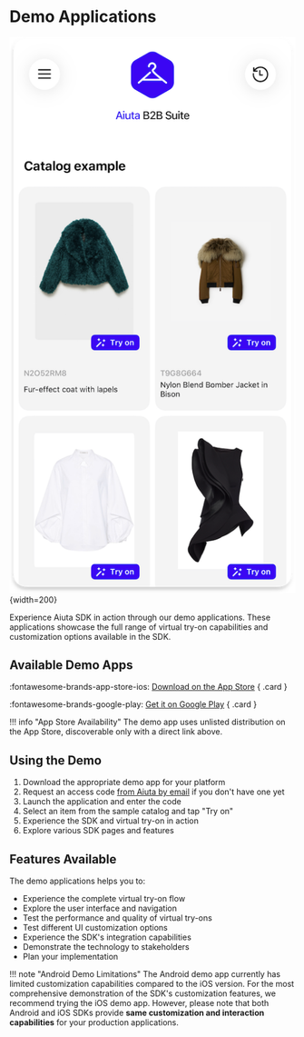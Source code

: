 # Demo Applications

![Demo App](../media/demo-app.png){width=200}

Experience Aiuta SDK in action through our demo applications. These applications showcase the full range of virtual try-on capabilities and customization options available in the SDK.

## Available Demo Apps

<div class="grid cards" markdown>

:fontawesome-brands-app-store-ios: [Download on the App Store](https://apps.apple.com/app/id6477541220)
{ .card }

:fontawesome-brands-google-play: [Get it on Google Play](https://play.google.com/store/apps/details?id=com.aiuta.fashionsdk.demo&hl=en)
{ .card }

</div>

!!! info "App Store Availability"
    The demo app uses unlisted distribution on the App Store, discoverable only with a direct link above.


## Using the Demo

1. Download the appropriate demo app for your platform
2. Request an access code [from Aiuta by email](mailto:Partnership@aiuta.com) if you don't have one yet
3. Launch the application and enter the code
4. Select an item from the sample catalog and tap "Try on" 
5. Experience the SDK and virtual try-on in action
6. Explore various SDK pages and features


## Features Available

The demo applications helps you to:

- Experience the complete virtual try-on flow
- Explore the user interface and navigation
- Test the performance and quality of virtual try-ons
- Test different UI customization options
- Experience the SDK's integration capabilities
- Demonstrate the technology to stakeholders
- Plan your implementation

!!! note "Android Demo Limitations"
    The Android demo app currently has limited customization capabilities compared to the iOS version. For the most comprehensive demonstration of the SDK's customization features, we recommend trying the iOS demo app. However, please note that both Android and iOS SDKs provide **same customization and interaction capabilities** for your production applications.
